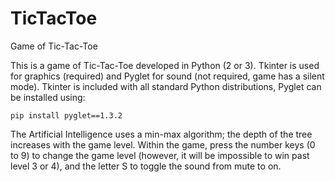# TicTacToe
Game of Tic-Tac-Toe

This is a game of Tic-Tac-Toe developed in Python (2 or 3).
Tkinter is used for graphics (required) and Pyglet for sound (not required, game has a silent mode). Tkinter  is included with all standard Python distributions, Pyglet can be installed using:

    pip install pyglet==1.3.2

The Artificial Intelligence uses a min-max algorithm; the depth of the tree increases with the game level. Within the game, press the number keys (0 to 9) to change the game level (however, it will be impossible to win past level 3 or 4), and the letter S to toggle the sound from mute to on.
